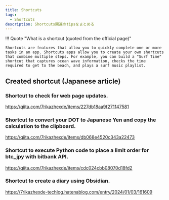 ```yaml
---
title: Shortcuts
tags:
  - Shortcuts
description: Shortcuts関連のtipsをまとめる
---
```


!!! Quote "What is a shortcut (quoted from the official page)"

    Shortcuts are features that allow you to quickly complete one or more tasks in an app. Shortcuts apps allow you to create your own shortcuts that combine multiple steps. For example, you can build a "Surf Time" shortcut that captures ocean wave information, checks the time required to get to the beach, and plays a surf music playlist.

## Created shortcut (Japanese article)

### Shortcut to check for web page updates.

<https://qiita.com/7rikazhexde/items/227db18aa9f271147581>

### Shortcut to convert your DOT to Japanese Yen and copy the calculation to the clipboard.

<https://qiita.com/7rikazhexde/items/db068e4520c343a22473>

### Shortcut to execute Python code to place a limit order for btc_jpy with bitbank API.

<https://qiita.com/7rikazhexde/items/cdc024cbb08070d18fd2>

### Shortcut to create a diary using Obsidian.

<https://7rikazhexde-techlog.hatenablog.com/entry/2024/01/03/161609>

